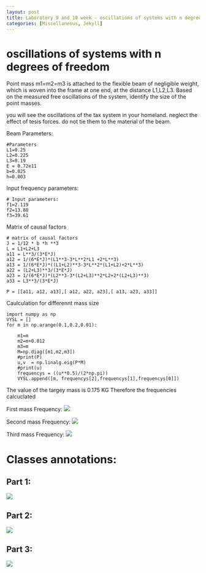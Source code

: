 ```yaml
---
layout: post
title: Laboratory 9 and 10 week - oscillations of systems with n degrees of freedom
categories: [Miscellaneous, Jekyll]
---
```


# oscillations of systems with n degrees of freedom

Point mass m1=m2=m3 is attached to the flexible beam of negligible weight, which is woven into the frame at one end, at the distance L1,L2,L3.
Based on the measured free oscillations of the system, identify the size of the point masses.

you will see the oscillations of the tax system in your homeland.
neglect the effect of tesis forces. do not tie them to the material of the beam.

Beam Parameters:
```
#Parameters
L1=0.25
L2=0.225
L3=0.19
E = 0.72e11
b=0.025
h=0.003
```

Input frequency parameters:

```
# Input parameters:
f1=2.119
f2=13.88
f3=39.61
```

Matrix of causal factors
```
# matrix of causal factors
J = 1/12 * b *h **3
L = L1+L2+L3
a11 = L**3/(3*E*J)
a12 = 1/(6*E*J)*(L1**3-3*L**2*L1 +2*L**3)
a13 = 1/(6*E*J)*((L1+L2)**3-3*L**2*(L1+L2)+2*L**3)
a22 = (L2+L3)**3/(3*E*J)
a23 = 1/(6*E*J)*(L2**3-3*(L2+L3)**2*L2+2*(L2+L3)**3)
a33 = L3**3/(3*E*J)

P = [[a11, a12, a13],[ a12, a22, a23],[ a13, a23, a33]]
```

Caulculation for differennt mass size
```
import numpy as np
VYSL = []
for m in np.arange(0.1,0.2,0.01):

    m1=m
    m2=m+0.012
    m3=m
    M=np.diag([m1,m2,m3])
    #print(P)
    u,v  = np.linalg.eig(P*M)
    #print(u)
    frequencys = ((u**0.5)/(2*np.pi))
    VYSL.append([m, frequencys[2],frequencys[1],frequencys[0]])

```

The value of the targey mass is 0.175 KG
Therefore the frequencies calcuclated 

First mass Frequency:
![](/images/freq1.png)

Second mass Frequency:
![](/images/freq2.png)

Third mass Frequency:
![](/images/freq3.png)


# Classes annotations:
## Part 1: 
![](/images/lab9and10/IMG_20221124_144721.jpg)
## Part 2: 
![](/images/lab9and10/IMG_20221124_144732.jpg)
## Part 3: 
![](/images/lab9and10/IMG_20221124_144746.jpg)